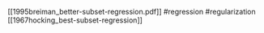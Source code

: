 [[1995breiman_better-subset-regression.pdf]]
#regression #regularization
[[1967hocking_best-subset-regression]]
